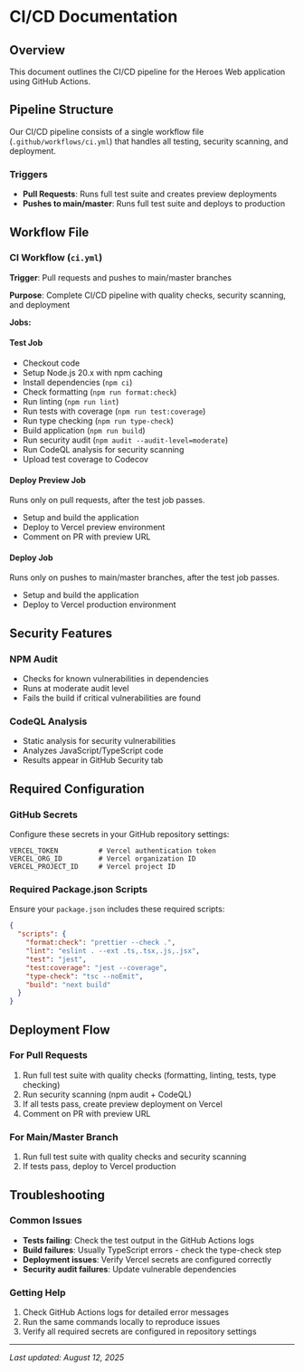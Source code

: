 # CI/CD Documentation

## Overview

This document outlines the CI/CD pipeline for the Heroes Web application using GitHub Actions.

## Pipeline Structure

Our CI/CD pipeline consists of a single workflow file (`.github/workflows/ci.yml`) that handles all testing, security scanning, and deployment.

### Triggers

- **Pull Requests**: Runs full test suite and creates preview deployments
- **Pushes to main/master**: Runs full test suite and deploys to production

## Workflow File

### CI Workflow (`ci.yml`)

**Trigger**: Pull requests and pushes to main/master branches

**Purpose**: Complete CI/CD pipeline with quality checks, security scanning, and deployment

**Jobs:**

#### Test Job

- Checkout code
- Setup Node.js 20.x with npm caching
- Install dependencies (`npm ci`)
- Check formatting (`npm run format:check`)
- Run linting (`npm run lint`)
- Run tests with coverage (`npm run test:coverage`)
- Run type checking (`npm run type-check`)
- Build application (`npm run build`)
- Run security audit (`npm audit --audit-level=moderate`)
- Run CodeQL analysis for security scanning
- Upload test coverage to Codecov

#### Deploy Preview Job

Runs only on pull requests, after the test job passes.

- Setup and build the application
- Deploy to Vercel preview environment
- Comment on PR with preview URL

#### Deploy Job

Runs only on pushes to main/master branches, after the test job passes.

- Setup and build the application
- Deploy to Vercel production environment

## Security Features

### NPM Audit

- Checks for known vulnerabilities in dependencies
- Runs at moderate audit level
- Fails the build if critical vulnerabilities are found

### CodeQL Analysis

- Static analysis for security vulnerabilities
- Analyzes JavaScript/TypeScript code
- Results appear in GitHub Security tab

## Required Configuration

### GitHub Secrets

Configure these secrets in your GitHub repository settings:

```
VERCEL_TOKEN          # Vercel authentication token
VERCEL_ORG_ID         # Vercel organization ID
VERCEL_PROJECT_ID     # Vercel project ID
```

### Required Package.json Scripts

Ensure your `package.json` includes these required scripts:

```json
{
  "scripts": {
    "format:check": "prettier --check .",
    "lint": "eslint . --ext .ts,.tsx,.js,.jsx",
    "test": "jest",
    "test:coverage": "jest --coverage",
    "type-check": "tsc --noEmit",
    "build": "next build"
  }
}
```

## Deployment Flow

### For Pull Requests

1. Run full test suite with quality checks (formatting, linting, tests, type checking)
2. Run security scanning (npm audit + CodeQL)
3. If all tests pass, create preview deployment on Vercel
4. Comment on PR with preview URL

### For Main/Master Branch

1. Run full test suite with quality checks and security scanning
2. If tests pass, deploy to Vercel production

## Troubleshooting

### Common Issues

- **Tests failing**: Check the test output in the GitHub Actions logs
- **Build failures**: Usually TypeScript errors - check the type-check step
- **Deployment issues**: Verify Vercel secrets are configured correctly
- **Security audit failures**: Update vulnerable dependencies

### Getting Help

1. Check GitHub Actions logs for detailed error messages
2. Run the same commands locally to reproduce issues
3. Verify all required secrets are configured in repository settings

---

_Last updated: August 12, 2025_
